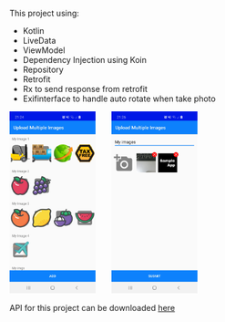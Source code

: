 This project using:
- Kotlin
- LiveData
- ViewModel
- Dependency Injection using Koin
- Repository
- Retrofit
- Rx to send response from retrofit
- Exifinterface to handle auto rotate when take photo

<img src="https://github.com/gunawanasch/UploadMultipleImagesAndroid/blob/master/app/src/main/res/drawable/screenshot_app1.jpg" width="30%">&emsp;&emsp;<img src="https://github.com/gunawanasch/UploadMultipleImagesAndroid/blob/master/app/src/main/res/drawable/screenshot_app2.jpg" width="30%">

API for this project can be downloaded [here](https://github.com/gunawanasch/api_upload_multiple_images)
